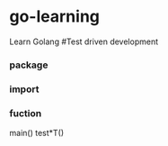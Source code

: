 # go-learning
Learn Golang 
#Test driven development
### package
### import
### fuction


main()
test*T()
